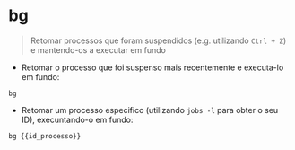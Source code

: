 # bg

> Retomar processos que foram suspendidos (e.g. utilizando `Ctrl + Z`) e mantendo-os a executar em fundo 

- Retomar o processo que foi suspenso mais recentemente e executa-lo em fundo:

`bg`

- Retomar um processo especifico (utilizando `jobs -l` para obter o seu ID), execuntando-o em fundo: 

`bg {{id_processo}}`
